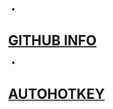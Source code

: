 *
# [GITHUB INFO](https://pauljohnsgit.github.io/GitHub-Info/)
*
# [AUTOHOTKEY](https://pauljohnsgit.github.io/AutoHotKey/)

[logo]: https://edge.alluremedia.com.au/m/l/2016/02/16-logo.jpg "Logo Title Text 2"
